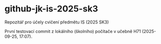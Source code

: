 # github-jk-is-2025-sk3
Repozitář pro účely cvičení předmětu IS (2025 SK3)


První testovací commit z lokálního (školního) počítače v učebně H71 (2025-09-25, 17:07).